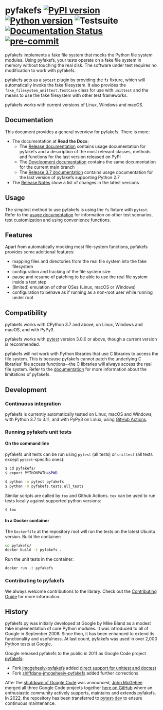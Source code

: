# pyfakefs [![PyPI version](https://badge.fury.io/py/pyfakefs.svg)](https://badge.fury.io/py/pyfakefs) [![Python version](https://img.shields.io/pypi/pyversions/pyfakefs.svg)](https://img.shields.io/pypi/pyversions/pyfakefs.svg) ![Testsuite](https://github.com/pytest-dev/pyfakefs/workflows/Testsuite/badge.svg) [![Documentation Status](https://readthedocs.org/projects/pytest-pyfakefs/badge/?version=latest)](https://pytest-pyfakefs.readthedocs.io/en/latest/?badge=latest) [![pre-commit](https://img.shields.io/badge/pre--commit-enabled-brightgreen?logo=pre-commit&logoColor=white)](https://github.com/pre-commit/pre-commit)


pyfakefs implements a fake file system that mocks the Python file system modules.
Using pyfakefs, your tests operate on a fake file system in memory without
touching the real disk. The software under test requires no modification to
work with pyfakefs.

pyfakefs acts as a `pytest` plugin by providing the `fs` fixture, which will
automatically invoke the fake filesystem. It also provides
the `fake_filesystem_unittest.TestCase` class for use with `unittest` and
the means to use the fake filesystem with other test frameworks.

pyfakefs works with current versions of Linux, Windows and macOS.

## Documentation

This document provides a general overview for pyfakefs.  There is more:

* The documentation at **Read the Docs**:
  * The [Release documentation](https://pytest-pyfakefs.readthedocs.io/en/stable)
    contains usage documentation for pyfakefs and a description of the
    most relevant classes, methods and functions for the last version
    released on PyPI
  * The [Development documentation](https://pytest-pyfakefs.readthedocs.io/en/latest)
    contains the same documentation for the current main branch
  * The [Release 3.7 documentation](https://pytest-pyfakefs.readthedocs.io/en/v3.7.2/)
    contains usage documentation for the last version of pyfakefs
    supporting Python 2.7
* The [Release Notes](https://github.com/pytest-dev/pyfakefs/blob/main/CHANGES.md)
  show a list of changes in the latest versions

## Usage
The simplest method to use pyfakefs is using the `fs` fixture with `pytest`.
Refer to the
[usage documentation](https://pytest-pyfakefs.readthedocs.io/en/latest/usage.html)
for information on other test scenarios, test customization and
using convenience functions.

## Features
Apart from automatically mocking most file-system functions, pyfakefs
provides some additional features:
- mapping files and directories from the real file system into the fake filesystem
- configuration and tracking of the file system size
- pause and resume of patching to be able to use the real file system inside a
  test step
- (limited) emulation of other OSes (Linux, macOS or Windows)
- configuration to behave as if running as a non-root user while running
  under root

## Compatibility
pyfakefs works with CPython 3.7 and above, on Linux, Windows and macOS, and
with PyPy3.

pyfakefs works with [pytest](http://doc.pytest.org) version 3.0.0 or above,
though a current version is recommended.

pyfakefs will not work with Python libraries that use C libraries to access the
file system. This is because pyfakefs cannot patch the underlying C libraries'
file access functions--the C libraries will always access the real file
system. Refer to the
[documentation](https://pytest-pyfakefs.readthedocs.io/en/latest/intro.html#limitations)
for more information about the limitations of pyfakefs.

## Development

### Continuous integration

pyfakefs is currently automatically tested on Linux, macOS and Windows, with
Python 3.7 to 3.11, and with PyPy3 on Linux, using
[GitHub Actions](https://github.com/pytest-dev/pyfakefs/actions).

### Running pyfakefs unit tests

#### On the command line
pyfakefs unit tests can be run using `pytest` (all tests) or `unittest`
(all tests except `pytest`-specific ones):

```bash
$ cd pyfakefs/
$ export PYTHONPATH=$PWD

$ python -m pytest pyfakefs
$ python -m pyfakefs.tests.all_tests
```

Similar scripts are called by `tox` and Github Actions. `tox` can be used to
run tests locally against supported python versions:

```bash
$ tox
```

#### In a Docker container

The `Dockerfile` at the repository root will run the tests on the latest
Ubuntu version.  Build the container:
```bash
cd pyfakefs/
docker build -t pyfakefs .
```
Run the unit tests in the container:
```bash
docker run -t pyfakefs
```

### Contributing to pyfakefs

We always welcome contributions to the library. Check out the
[Contributing Guide](https://github.com/pytest-dev/pyfakefs/blob/main/CONTRIBUTING.md)
for more information.

## History
pyfakefs.py was initially developed at Google by Mike Bland as a modest fake
implementation of core Python modules.  It was introduced to all of Google
in September 2006. Since then, it has been enhanced to extend its
functionality and usefulness.  At last count, pyfakefs was used in over 2,000
Python tests at Google.

Google released pyfakefs to the public in 2011 as Google Code project
[pyfakefs](http://code.google.com/p/pyfakefs/):
* Fork
  [jmcgeheeiv-pyfakefs](http://code.google.com/p/jmcgeheeiv-pyfakefs/) added
  [direct support for unittest and doctest](../../wiki/Automatically-find-and-patch-file-functions-and-modules)
* Fork
  [shiffdane-jmcgeheeiv-pyfakefs](http://code.google.com/p/shiffdane-jmcgeheeiv-pyfakefs/)
  added further corrections

After the [shutdown of Google Code](http://google-opensource.blogspot.com/2015/03/farewell-to-google-code.html)
was announced, [John McGehee](https://github.com/jmcgeheeiv) merged all three Google Code projects together
[here on GitHub](https://github.com/pytest-dev/pyfakefs) where an enthusiastic community actively supports, maintains
and extends pyfakefs. In 2022, the repository has been transferred to
[pytest-dev](https://github.com/pytest-dev) to ensure continuous maintenance.
